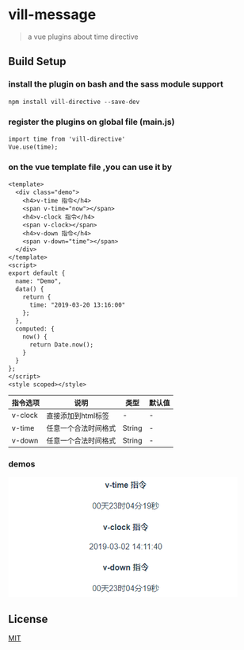 # vill-message

> a vue plugins about time directive

## Build Setup

### install the plugin on bash and the sass module support

```
npm install vill-directive --save-dev
```

### register the plugins on global file (main.js)

```
import time from 'vill-directive'
Vue.use(time);
```

### on the vue template file ,you can use it by

```
<template>
  <div class="demo">
    <h4>v-time 指令</h4>
    <span v-time="now"></span>
    <h4>v-clock 指令</h4>
    <span v-clock></span>
    <h4>v-down 指令</h4>
    <span v-down="time"></span>
  </div>
</template>
<script>
export default {
  name: "Demo",
  data() {
    return {
      time: "2019-03-20 13:16:00"
    };
  },
  computed: {
    now() {
      return Date.now();
    }
  }
};
</script>
<style scoped></style>
```
| 指令选项 | 说明 | 类型 | 默认值
|----- | ----- | ----- | ----- 
| v-clock | 直接添加到html标签| - | -
| v-time | 任意一个合法时间格式 | String | -
| v-down | 任意一个合法时间格式 | String | -
### demos
![demo](https://github.com/Harhao/vill-directive/blob/master/src/assets/demo.gif)
## License
[MIT](http://opensource.org/licenses/MIT)
